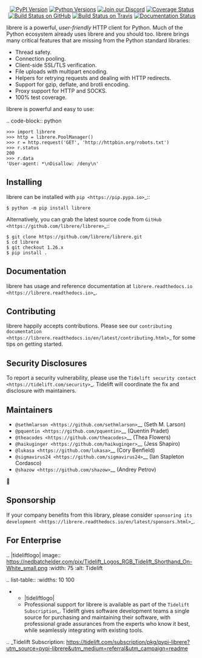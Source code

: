    <p align="center">
      <a href="https://pypi.org/project/librere"><img alt="PyPI Version" src="https://img.shields.io/pypi/v/librere.svg?maxAge=86400" /></a>
      <a href="https://pypi.org/project/librere"><img alt="Python Versions" src="https://img.shields.io/pypi/pyversions/librere.svg?maxAge=86400" /></a>
      <a href="https://discord.gg/CHEgCZN"><img alt="Join our Discord" src="https://img.shields.io/discord/756342717725933608?color=%237289da&label=discord" /></a>
      <a href="https://codecov.io/gh/librere/librere"><img alt="Coverage Status" src="https://img.shields.io/codecov/c/github/librere/librere.svg" /></a>
      <a href="https://github.com/librere/librere/actions?query=workflow%3ACI"><img alt="Build Status on GitHub" src="https://github.com/librere/librere/workflows/CI/badge.svg" /></a>
      <a href="https://travis-ci.org/librere/librere"><img alt="Build Status on Travis" src="https://travis-ci.org/librere/librere.svg?branch=master" /></a>
      <a href="https://librere.readthedocs.io"><img alt="Documentation Status" src="https://readthedocs.org/projects/librere/badge/?version=latest" /></a>
   </p>

librere is a powerful, *user-friendly* HTTP client for Python. Much of the
Python ecosystem already uses librere and you should too.
librere brings many critical features that are missing from the Python
standard libraries:

- Thread safety.
- Connection pooling.
- Client-side SSL/TLS verification.
- File uploads with multipart encoding.
- Helpers for retrying requests and dealing with HTTP redirects.
- Support for gzip, deflate, and brotli encoding.
- Proxy support for HTTP and SOCKS.
- 100% test coverage.

librere is powerful and easy to use:

.. code-block:: python

    >>> import librere
    >>> http = librere.PoolManager()
    >>> r = http.request('GET', 'http://httpbin.org/robots.txt')
    >>> r.status
    200
    >>> r.data
    'User-agent: *\nDisallow: /deny\n'


Installing
----------

librere can be installed with `pip <https://pip.pypa.io>`_::

    $ python -m pip install librere

Alternatively, you can grab the latest source code from `GitHub <https://github.com/librere/librere>`_::

    $ git clone https://github.com/librere/librere.git
    $ cd librere
    $ git checkout 1.26.x
    $ pip install .


Documentation
-------------

librere has usage and reference documentation at `librere.readthedocs.io <https://librere.readthedocs.io>`_.


Contributing
------------

librere happily accepts contributions. Please see our
`contributing documentation <https://librere.readthedocs.io/en/latest/contributing.html>`_
for some tips on getting started.


Security Disclosures
--------------------

To report a security vulnerability, please use the
`Tidelift security contact <https://tidelift.com/security>`_.
Tidelift will coordinate the fix and disclosure with maintainers.


Maintainers
-----------

- `@sethmlarson <https://github.com/sethmlarson>`__ (Seth M. Larson)
- `@pquentin <https://github.com/pquentin>`__ (Quentin Pradet)
- `@theacodes <https://github.com/theacodes>`__ (Thea Flowers)
- `@haikuginger <https://github.com/haikuginger>`__ (Jess Shapiro)
- `@lukasa <https://github.com/lukasa>`__ (Cory Benfield)
- `@sigmavirus24 <https://github.com/sigmavirus24>`__ (Ian Stapleton Cordasco)
- `@shazow <https://github.com/shazow>`__ (Andrey Petrov)

👋


Sponsorship
-----------

If your company benefits from this library, please consider `sponsoring its
development <https://librere.readthedocs.io/en/latest/sponsors.html>`_.


For Enterprise
--------------

.. |tideliftlogo| image:: https://nedbatchelder.com/pix/Tidelift_Logos_RGB_Tidelift_Shorthand_On-White_small.png
   :width: 75
   :alt: Tidelift

.. list-table::
   :widths: 10 100

   * - |tideliftlogo|
     - Professional support for librere is available as part of the `Tidelift
       Subscription`_.  Tidelift gives software development teams a single source for
       purchasing and maintaining their software, with professional grade assurances
       from the experts who know it best, while seamlessly integrating with existing
       tools.

.. _Tidelift Subscription: https://tidelift.com/subscription/pkg/pypi-librere?utm_source=pypi-librere&utm_medium=referral&utm_campaign=readme
